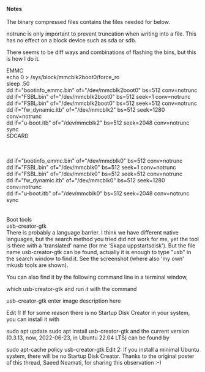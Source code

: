 **Notes**<br>
<br>
The binary compressed files contains the files needed for below.<br>

notrunc is only important to prevent truncation when writing into a file. This has no effect on a block device such as sda or sdb.<br>


There seems to be diff ways and combinations of flashing the bins, but this is how I do it.

EMMC
<br>
echo 0 > /sys/block/mmcblk2boot0/force_ro
<br>
sleep .50
<br>
dd if="bootinfo_emmc.bin" of="/dev/mmcblk2boot0" bs=512 conv=notrunc<br>
dd if="FSBL.bin" of="/dev/mmcblk2boot0" bs=512 seek=1 conv=notrunc<br>
dd if="FSBL.bin" of="/dev/mmcblk2boot0" bs=512 seek=512 conv=notrunc<br>
dd if="fw_dynamic.itb" of="/dev/mmcblk2" bs=512 seek=1280 conv=notrunc<br>
dd if="u-boot.itb" of="/dev/mmcblk2" bs=512 seek=2048 conv=notrunc<br>
sync<br>
SDCARD<br>
<br>
<br>

dd if="bootinfo_emmc.bin" of="/dev/mmcblk0" bs=512 conv=notrunc<br>
dd if="FSBL.bin" of="/dev/mmcblk0" bs=512 seek=1 conv=notrunc<br>
dd if="FSBL.bin" of="/dev/mmcblk0" bs=512 seek=512 conv=notrunc<br>
dd if="fw_dynamic.itb" of="/dev/mmcblk0" bs=512 seek=1280 conv=notrunc<br>
dd if="u-boot.itb" of="/dev/mmcblk0" bs=512 seek=2048 conv=notrunc<br>
sync<br>
<br>
<br>
Boot tools
<br>
usb-creator-gtk
<br>
There is probably a language barrier. I think we have different native languages, but the search method you tried did not work for me, yet the tool is there with a 'translated' name (for me 'Skapa uppstartsdisk'). But the file name usb-creator-gtk can be found, actually it is enough to type "usb" in the search window to find it. See the screenshot (where also 'my own' mkusb tools are shown).

You can also find it by the following command line in a terminal window,

which usb-creator-gtk
and run it with the command

usb-creator-gtk
enter image description here

Edit 1: If for some reason there is no Startup Disk Creator in your system, you can install it with

sudo apt update
sudo apt install usb-creator-gtk
and the current version (0.3.13, now, 2022-06-23, in Ubuntu 22.04 LTS) can be found by

sudo apt-cache policy usb-creator-gtk
Edit 2: If you install a minimal Ubuntu system, there will be no Startup Disk Creator. Thanks to the original poster of this thread, Saeed Neamati, for sharing this observation :-)
